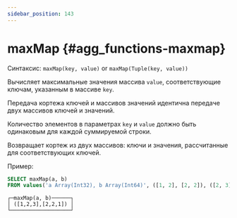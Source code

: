 ```yaml
---
sidebar_position: 143
---
```


# maxMap {#agg_functions-maxmap}

Синтаксис: `maxMap(key, value)` or `maxMap(Tuple(key, value))`

Вычисляет максимальные значения массива `value`, соответствующие ключам, указанным в массиве `key`.

Передача кортежа ключей и массивов значений идентична передаче двух массивов ключей и значений.

Количество элементов в параметрах `key` и `value` должно быть одинаковым для каждой суммируемой строки.

Возвращает кортеж из двух массивов: ключи и значения, рассчитанные для соответствующих ключей.

Пример:

``` sql
SELECT maxMap(a, b)
FROM values('a Array(Int32), b Array(Int64)', ([1, 2], [2, 2]), ([2, 3], [1, 1]))
```

``` text
┌─maxMap(a, b)──────┐
│ ([1,2,3],[2,2,1]) │
└───────────────────┘
```
